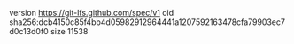 version https://git-lfs.github.com/spec/v1
oid sha256:dcb4150c85f4bb4d05982912964441a1207592163478cfa79903ec7d0c13d0f0
size 11538
